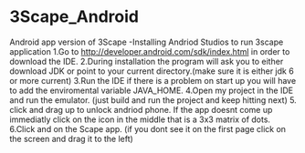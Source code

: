 # 3Scape_Android
Android app version of 3Scape
	-Installing Andriod Studios to run 3scape application
1.Go to http://developer.android.com/sdk/index.html in order to download the IDE.
2.During installation the program will ask you to either download JDK or point to your current directory.(make sure it is either jdk 6 or more current)
3.Run the IDE if there is a problem on start up you will have to add the enviromental variable JAVA_HOME.
4.Open my project in the IDE and run the emulator. (just build and run the project and keep hitting next)
5. click and drag up to unlock andriod phone. If the app doesnt come up immediatly click on the icon in the middle that is a 3x3 matrix of dots.
6.Click and on the Scape app. (if you dont see it on the first page click on the screen and drag it to the left)